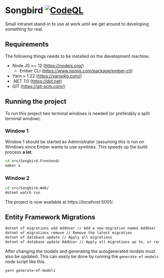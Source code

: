 # Songbird [![CodeQL](https://github.com/karl-sjogren/songbird/actions/workflows/codeql-analysis.yml/badge.svg?branch=develop)](https://github.com/karl-sjogren/songbird/actions/workflows/codeql-analysis.yml)

Small intranet stand-in to use at work until we get around to developing something for real.

## Requirements

The following things needs to be installed on the development machine.

* Node JS >= 12 (https://nodejs.org/)
  * Ember CLI (https://www.npmjs.com/package/ember-cli)
* Yarn > 1.22 (https://yarnpkg.com/)
* .NET 7.0 (https://dot.net)
* GIT (https://git-scm.com/)

## Running the project

To run this project two terminal windows is needed (or preferably a split terminal window).

### Window 1

Window 1 should be started as Administrator (assuming this is run on Windows since Ember
wants to use symlinks. This speeds up the build process **a lot**.

```sh
cd src/Songbird.Frontend/
ember s
```

### Window 2

```sh
cd src/Songbird.Web/
dotnet watch run
```

The project is now available at https://localhost:5001/.

## Entity Framework Migrations

```sh
dotnet ef migrations add AddUser // Add a new migration named AddUser
dotnet ef migrations remove // Remove the latest migration
dotnet ef database update // Apply all migrations
dotnet ef database update AddUser // Apply all migrations up to, or remove down to, the AddUser migration.
```

After changing the models and generating the autogenerated models must also be updated. This can easily be
done by running the `generate-ef-models` node script like this.

```sh
yarn generate-ef-models
```
